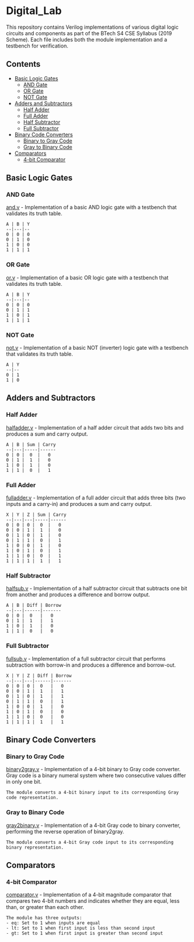 # Digital_Lab

This repository contains Verilog implementations of various digital logic circuits and components as part of the BTech S4 CSE Syllabus (2019 Scheme). Each file includes both the module implementation and a testbench for verification.

## Contents

- [Basic Logic Gates](#basic-logic-gates)
  - [AND Gate](#and-gate)
  - [OR Gate](#or-gate)
  - [NOT Gate](#not-gate)
- [Adders and Subtractors](#adders-and-subtractors)
  - [Half Adder](#half-adder)
  - [Full Adder](#full-adder)
  - [Half Subtractor](#half-subtractor)
  - [Full Subtractor](#full-subtractor)
- [Binary Code Converters](#binary-code-converters)
  - [Binary to Gray Code](#binary-to-gray-code)
  - [Gray to Binary Code](#gray-to-binary-code)
- [Comparators](#comparators)
  - [4-bit Comparator](#4-bit-comparator)

## Basic Logic Gates

### AND Gate
[and.v](and.v) - Implementation of a basic AND logic gate with a testbench that validates its truth table.
```
A | B | Y
--|---|--
0 | 0 | 0
0 | 1 | 0
1 | 0 | 0
1 | 1 | 1
```

### OR Gate
[or.v](or.v) - Implementation of a basic OR logic gate with a testbench that validates its truth table.
```
A | B | Y
--|---|--
0 | 0 | 0
0 | 1 | 1
1 | 0 | 1
1 | 1 | 1
```

### NOT Gate
[not.v](not.v) - Implementation of a basic NOT (inverter) logic gate with a testbench that validates its truth table.
```
A | Y
--|--
0 | 1
1 | 0
```

## Adders and Subtractors

### Half Adder
[halfadder.v](halfadder.v) - Implementation of a half adder circuit that adds two bits and produces a sum and carry output.
```
A | B | Sum | Carry
--|---|-----|------
0 | 0 |  0  |   0
0 | 1 |  1  |   0
1 | 0 |  1  |   0
1 | 1 |  0  |   1
```

### Full Adder
[fulladder.v](fulladder.v) - Implementation of a full adder circuit that adds three bits (two inputs and a carry-in) and produces a sum and carry output.
```
X | Y | Z | Sum | Carry
--|---|---|-----|------
0 | 0 | 0 |  0  |   0
0 | 0 | 1 |  1  |   0
0 | 1 | 0 |  1  |   0
0 | 1 | 1 |  0  |   1
1 | 0 | 0 |  1  |   0
1 | 0 | 1 |  0  |   1
1 | 1 | 0 |  0  |   1
1 | 1 | 1 |  1  |   1
```

### Half Subtractor
[halfsub.v](halfsub.v) - Implementation of a half subtractor circuit that subtracts one bit from another and produces a difference and borrow output.
```
A | B | Diff | Borrow
--|---|------|-------
0 | 0 |  0   |   0
0 | 1 |  1   |   1
1 | 0 |  1   |   0
1 | 1 |  0   |   0
```

### Full Subtractor
[fullsub.v](fullsub.v) - Implementation of a full subtractor circuit that performs subtraction with borrow-in and produces a difference and borrow-out.
```
X | Y | Z | Diff | Borrow
--|---|---|------|-------
0 | 0 | 0 |  0   |   0
0 | 0 | 1 |  1   |   1
0 | 1 | 0 |  1   |   1
0 | 1 | 1 |  0   |   1
1 | 0 | 0 |  1   |   0
1 | 0 | 1 |  0   |   0
1 | 1 | 0 |  0   |   0
1 | 1 | 1 |  1   |   1
```

## Binary Code Converters

### Binary to Gray Code
[binary2gray.v](binary2gray.v) - Implementation of a 4-bit binary to Gray code converter. Gray code is a binary numeral system where two consecutive values differ in only one bit.
```
The module converts a 4-bit binary input to its corresponding Gray code representation.
```

### Gray to Binary Code
[gray2binary.v](gray2binary.v) - Implementation of a 4-bit Gray code to binary converter, performing the reverse operation of binary2gray.
```
The module converts a 4-bit Gray code input to its corresponding binary representation.
```

## Comparators

### 4-bit Comparator
[comparator.v](comparator.v) - Implementation of a 4-bit magnitude comparator that compares two 4-bit numbers and indicates whether they are equal, less than, or greater than each other.
```
The module has three outputs:
- eq: Set to 1 when inputs are equal
- lt: Set to 1 when first input is less than second input
- gt: Set to 1 when first input is greater than second input